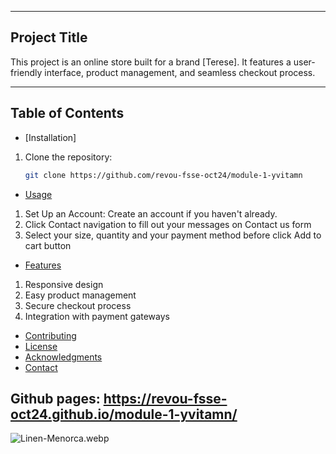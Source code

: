 
----
## Project Title

This project is an online store built for a brand [Terese].
It features a user-friendly interface, product management,
and seamless checkout process.

----
## Table of Contents

- [Installation]
1. Clone the repository:
   ```bash
   git clone https://github.com/revou-fsse-oct24/module-1-yvitamn
- [Usage](#usage)
1. Set Up an Account: Create an account if you haven't already.
2. Click Contact navigation to fill out your messages on Contact us form
3. Select your size, quantity and your payment method before click Add to cart button
- [Features](#features)
1. Responsive design
2. Easy product management
3. Secure checkout process
4. Integration with payment gateways

- [Contributing](#contributing)
- [License](#license)
- [Acknowledgments](#acknowledgments)
- [Contact](#contact)

 Github pages: 
 https://revou-fsse-oct24.github.io/module-1-yvitamn/
----
![Linen-Menorca.webp][def]

[def]: Linen-Menorca.webp